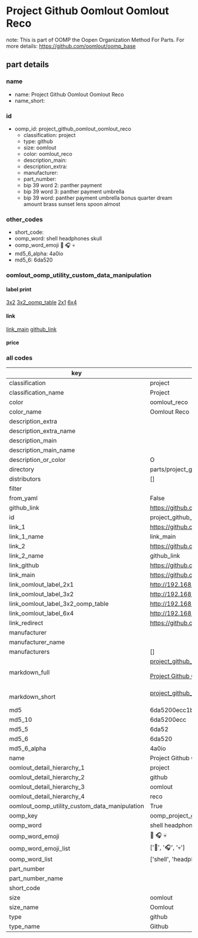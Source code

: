 # Project Github Oomlout Oomlout Reco  

note: This is part of OOMP the Oopen Organization Method For Parts. For more details: https://github.com/oomlout/oomp_base

##  part details





### name
* name: Project Github Oomlout Oomlout Reco
* name_short: 
### id
* oomp_id: project_github_oomlout_oomlout_reco
  * classification: project
  * type: github
  * size: oomlout
  * color: oomlout_reco
  * description_main: 
  * description_extra: 
  * manufacturer: 
  * part_number: 
  * bip 39 word 2: panther payment
  * bip 39 word 3: panther payment umbrella
  * bip 39 word: panther payment umbrella bonus quarter dream amount brass sunset lens spoon almost

### other_codes
* short_code: 
* oomp_word: shell headphones skull
* oomp_word_emoji :shell: :headphones: :skull:
* md5_6_alpha: 4a0io
* md5_6: 6da520






### oomlout_oomp_utility_custom_data_manipulation
#### label print
[3x2](http://192.168.1.245:1112/?label=oomp%204a0io)
[3x2_oomp_table](http://192.168.1.107:1112/?label=oomp%204a0io)
[2x1](http://192.168.1.242:1112/?label=oomp%204a0io)
[6x4](http://192.168.1.55:1112/?label=oomp%204a0io)    

#### link

[link_main](https://github.com/oomlout/oomlout_oomp_current_version_messy/tree/main/parts/project_github_oomlout_oomlout_reco) [github_link](https://github.com/oomlout/oomlout_oomp_part_src/tree/main/parts/project_github_oomlout_oomlout_reco)                             

#### price







### all codes 
| key | value |  
| --- | --- |  
| classification | project |  
| classification_name | Project |  
| color | oomlout_reco |  
| color_name | Oomlout Reco |  
| description_extra |  |  
| description_extra_name |  |  
| description_main |  |  
| description_main_name |  |  
| description_or_color | O  |  
| directory | parts/project_github_oomlout_oomlout_reco |  
| distributors | [] |  
| filter |  |  
| from_yaml | False |  
| github_link | https://github.com/oomlout/oomlout_oomp_part_src/tree/main/parts/project_github_oomlout_oomlout_reco |  
| id | project_github_oomlout_oomlout_reco |  
| link_1 | https://github.com/oomlout/oomlout_oomp_current_version_messy/tree/main/parts/project_github_oomlout_oomlout_reco |  
| link_1_name | link_main |  
| link_2 | https://github.com/oomlout/oomlout_oomp_part_src/tree/main/parts/project_github_oomlout_oomlout_reco |  
| link_2_name | github_link |  
| link_github | https://github.com/oomlout/oomlout-RECO |  
| link_main | https://github.com/oomlout/oomlout_oomp_current_version_messy/tree/main/parts/project_github_oomlout_oomlout_reco |  
| link_oomlout_label_2x1 | http://192.168.1.242:1112/?label=oomp%204a0io |  
| link_oomlout_label_3x2 | http://192.168.1.245:1112/?label=oomp%204a0io |  
| link_oomlout_label_3x2_oomp_table | http://192.168.1.107:1112/?label=oomp%204a0io |  
| link_oomlout_label_6x4 | http://192.168.1.55:1112/?label=oomp%204a0io |  
| link_redirect | https://github.com/oomlout/oomlout-RECO |  
| manufacturer |  |  
| manufacturer_name |  |  
| manufacturers | [] |  
| markdown_full | [project_github_oomlout_oomlout_reco](https://github.com/oomlout/oomlout_oomp_current_version_messy/tree/main/parts/project_github_oomlout_oomlout_reco)<br>[](https://github.com/oomlout/oomlout_oomp_current_version_messy/tree/main/parts/project_github_oomlout_oomlout_reco)<br>[Project Github Oomlout Oomlout Reco](https://github.com/oomlout/oomlout_oomp_current_version_messy/tree/main/parts/project_github_oomlout_oomlout_reco)<br><br> |  
| markdown_short | [project_github_oomlout_oomlout_reco](https://github.com/oomlout/oomlout_oomp_current_version_messy/tree/main/parts/project_github_oomlout_oomlout_reco)<br><br> |  
| md5 | 6da5200ecc1b21010a57b197d8686cfe |  
| md5_10 | 6da5200ecc |  
| md5_5 | 6da52 |  
| md5_6 | 6da520 |  
| md5_6_alpha | 4a0io |  
| name | Project Github Oomlout Oomlout Reco |  
| oomlout_detail_hierarchy_1 | project |  
| oomlout_detail_hierarchy_2 | github |  
| oomlout_detail_hierarchy_3 | oomlout |  
| oomlout_detail_hierarchy_4 | reco |  
| oomlout_oomp_utility_custom_data_manipulation | True |  
| oomp_key | oomp_project_github_oomlout_oomlout_reco |  
| oomp_word | shell headphones skull |  
| oomp_word_emoji | :shell: :headphones: :skull: |  
| oomp_word_emoji_list | [':shell:', ':headphones:', ':skull:'] |  
| oomp_word_list | ['shell', 'headphones', 'skull'] |  
| part_number |  |  
| part_number_name |  |  
| short_code |  |  
| size | oomlout |  
| size_name | Oomlout |  
| type | github |  
| type_name | Github |  
